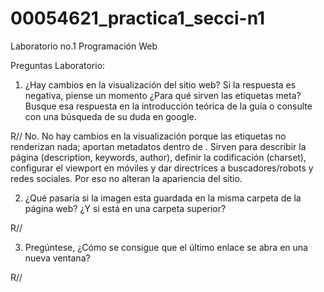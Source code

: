 # 00054621_practica1_secci-n1
Laboratorio no.1 Programación Web

Preguntas Laboratorio:

1. ¿Hay cambios en la visualización del sitio web? Si la
respuesta es negativa, piense un momento ¿Para qué sirven las etiquetas meta? Busque esa respuesta en la
introducción teórica de la guía o consulte con una búsqueda de su duda en google.

R// No. No hay cambios en la visualización porque las etiquetas <meta> no renderizan nada; aportan metadatos dentro de <head>. Sirven para describir la página (description, keywords, author), definir la codificación (charset), configurar el viewport en móviles y dar directrices a buscadores/robots y redes sociales. Por eso no alteran la apariencia del sitio.

2. ¿Qué pasaría si la imagen esta guardada en la misma carpeta de la página web? ¿Y si está en una carpeta superior?

R//

3. Pregúntese, ¿Cómo se consigue que el último enlace se abra en una nueva ventana?

R//